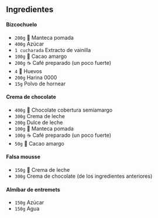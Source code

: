 
## Ingredientes

#### Bizcochuelo

- `200g` 🧈 Manteca pomada
- `400g`  Azúcar
- `1 cucharada` Extracto de vainilla
- `100g` 🍫 Cacao amargo
- `200g` ☕ Café preparado (un poco fuerte)
- `4` 🥚 Huevos
- `200g` Harina 0000
- `15g` Polvo de hornear

#### Crema de chocolate

- `400g` 🍫 Chocolate cobertura semiamargo
- `300g` Crema de leche
- `200g` Dulce de leche
- `100g` 🧈 Manteca pomada
- `100g` ☕ Café preparado (un poco fuerte)
- `50g` 🍫 Cacao amargo

#### Falsa mousse

- `150g` 🥛 Crema de leche
- `300g` Crema de chocolate (de los ingredientes anteriores)


#### Almíbar de entremets

- `150g` Azúcar
- `150g` Agua